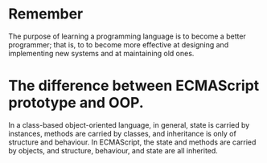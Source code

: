 # Remember
The purpose of learning a programming language is to become a better programmer; that is, to to become more effective at designing and implementing new systems and at maintaining old ones.

# The difference between ECMAScript prototype and OOP.
In a class-based object-oriented language, in general, state is carried by instances, methods are carried by classes, and inheritance is only of structure and behaviour.
In ECMAScript, the state and methods are carried by objects, and structure, behaviour, and state are all inherited.
